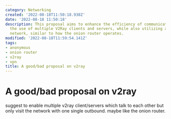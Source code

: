 ```yaml
---
category: Networking
created: '2022-08-18T11:50:18.938Z'
date: '2022-08-18 11:50:18'
description: This proposal aims to enhance the efficiency of communication by allowing
  the use of multiple V2Ray clients and servers, while also utilizing a single outbound
  network, similar to how the onion router operates.
modified: '2022-08-18T11:59:54.141Z'
tags:
- anonymous
- onion router
- v2ray
- vpn
title: A good/bad proposal on v2ray
---
```




# A good/bad proposal on v2ray

suggest to enable multiple v2ray client/servers which talk to each other but only visit the network with one single outbound. maybe like the onion router.
